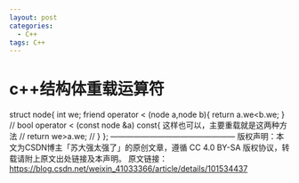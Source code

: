```yaml
---
layout: post
categories:
  - C++
tags: C++
---
```


# c++结构体重载运算符

struct node{
    int we;
    friend operator < (node a,node b){
        return a.we<b.we;
    }
//    bool operator < (const node &a) const{    这样也可以，主要重载就是这两种方法
//    	return we>a.we;
//    }
};
————————————————
版权声明：本文为CSDN博主「苏大强太强了」的原创文章，遵循 CC 4.0 BY-SA 版权协议，转载请附上原文出处链接及本声明。
原文链接：https://blog.csdn.net/weixin_41033366/article/details/101534437
